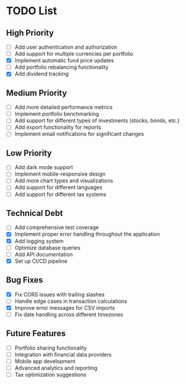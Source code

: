 # TODO List

## High Priority
- [ ] Add user authentication and authorization
- [ ] Add support for multiple currencies per portfolio
- [X] Implement automatic fund price updates
- [ ] Add portfolio rebalancing functionality
- [X] Add dividend tracking

## Medium Priority
- [ ] Add more detailed performance metrics
- [ ] Implement portfolio benchmarking
- [ ] Add support for different types of investments (stocks, bonds, etc.)
- [ ] Add export functionality for reports
- [ ] Implement email notifications for significant changes

## Low Priority
- [ ] Add dark mode support
- [ ] Implement mobile-responsive design
- [ ] Add more chart types and visualizations
- [ ] Add support for different languages
- [ ] Add support for different tax systems

## Technical Debt
- [ ] Add comprehensive test coverage
- [X] Implement proper error handling throughout the application
- [X] Add logging system
- [ ] Optimize database queries
- [ ] Add API documentation
- [X] Set up CI/CD pipeline

## Bug Fixes
- [X] Fix CORS issues with trailing slashes
- [ ] Handle edge cases in transaction calculations
- [X] Improve error messages for CSV imports
- [ ] Fix date handling across different timezones

## Future Features
- [ ] Portfolio sharing functionality
- [ ] Integration with financial data providers
- [ ] Mobile app development
- [ ] Advanced analytics and reporting
- [ ] Tax optimization suggestions
